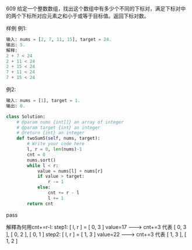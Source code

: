 609
给定一个整数数组，找出这个数组中有多少个不同的下标对，满足下标对中的两个下标所对应元素之和小于或等于目标值。返回下标对数。

样例
例1:
```python
输入: nums = [2, 7, 11, 15], target = 24. 
输出: 5. 
解释:
2 + 7 < 24
2 + 11 < 24
2 + 15 < 24
7 + 11 < 24
7 + 15 < 24
```
例2:
```python
输入: nums = [1], target = 1. 
输出: 0. 
```


```python
class Solution:
    # @param nums {int[]} an array of integer
    # @param target {int} an integer
    # @return {int} an integer
    def twoSum5(self, nums, target):
        # Write your code here
        l, r = 0, len(nums)-1
        cnt = 0
        nums.sort()
        while l < r:
            value = nums[l] + nums[r]
            if value > target:
                r -= 1
            else:
                cnt += r - l
                l += 1
        return cnt
```
pass

解釋為何用cnt+=r-l:
step1:  [ l, r ] = [ 0, 3 ]  value=17 ---> cnt+=3 代表 [ 0, 3 ], [ 0, 2 ], [ 0, 1 ]
step2:  [ l, r ] = [ 1, 3 ]  value=22 ---> cnt+=3 代表 [ 1, 3 ], [ 1, 2 ]
